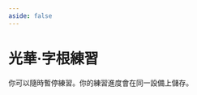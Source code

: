```yaml
---
aside: false
---
```

# 光華·字根練習

你可以隨時暫停練習。你的練習進度會在同一設備上儲存。

<script setup>
import Train from "@/train/ZigenTrain.vue"
import ZigenMap from "@/zigen/ZigenMap.vue"
</script>
<div class="zigen-font">
<Train name="light" zigenUrl="/zigen-light.csv" :range="[0,]" :mode='"both"' :supplement='false' :ming='false' />
</div>

<ZigenMap :default-scheme="'light'" column-min-width="1.5rem" />
